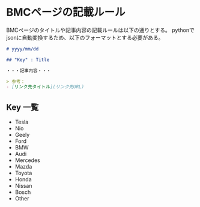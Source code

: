 # BMCページの記載ルール

BMCページのタイトルや記事内容の記載ルールは以下の通りとする。
pythonでjsonに自動変換するため、以下のフォーマットとする必要がある。

```markdown
# yyyy/mm/dd

## "Key" : Title

・・・記事内容・・・

> 参考：
- [リンク先タイトル](リンク先URL)
```

## Key 一覧

- Tesla
- Nio
- Geely
- Ford
- BMW
- Audi
- Mercedes
- Mazda
- Toyota
- Honda
- Nissan
- Bosch
- Other